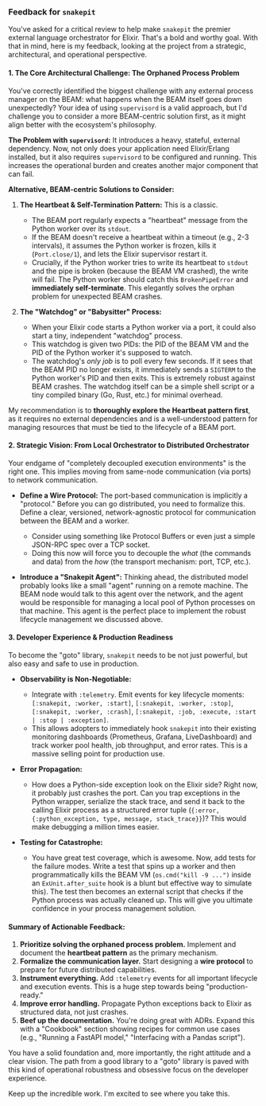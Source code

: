 ### Feedback for `snakepit`

You've asked for a critical review to help make `snakepit` the premier external language orchestrator for Elixir. That's a bold and worthy goal. With that in mind, here is my feedback, looking at the project from a strategic, architectural, and operational perspective.

#### 1. The Core Architectural Challenge: The Orphaned Process Problem

You've correctly identified the biggest challenge with any external process manager on the BEAM: what happens when the BEAM itself goes down unexpectedly? Your idea of using `supervisord` is a valid approach, but I'd challenge you to consider a more BEAM-centric solution first, as it might align better with the ecosystem's philosophy.

**The Problem with `supervisord`:**
It introduces a heavy, stateful, external dependency. Now, not only does your application need Elixir/Erlang installed, but it also requires `supervisord` to be configured and running. This increases the operational burden and creates another major component that can fail.

**Alternative, BEAM-centric Solutions to Consider:**

1.  **The Heartbeat & Self-Termination Pattern:** This is a classic.
    *   The BEAM port regularly expects a "heartbeat" message from the Python worker over its `stdout`.
    *   If the BEAM doesn't receive a heartbeat within a timeout (e.g., 2-3 intervals), it assumes the Python worker is frozen, kills it (`Port.close/1`), and lets the Elixir supervisor restart it.
    *   Crucially, if the Python worker tries to write its heartbeat to `stdout` and the pipe is broken (because the BEAM VM crashed), the write will fail. The Python worker should catch this `BrokenPipeError` and **immediately self-terminate**. This elegantly solves the orphan problem for unexpected BEAM crashes.

2.  **The "Watchdog" or "Babysitter" Process:**
    *   When your Elixir code starts a Python worker via a port, it could also start a tiny, independent "watchdog" process.
    *   This watchdog is given two PIDs: the PID of the BEAM VM and the PID of the Python worker it's supposed to watch.
    *   The watchdog's *only job* is to poll every few seconds. If it sees that the BEAM PID no longer exists, it immediately sends a `SIGTERM` to the Python worker's PID and then exits. This is extremely robust against BEAM crashes. The watchdog itself can be a simple shell script or a tiny compiled binary (Go, Rust, etc.) for minimal overhead.

My recommendation is to **thoroughly explore the Heartbeat pattern first**, as it requires no external dependencies and is a well-understood pattern for managing resources that must be tied to the lifecycle of a BEAM port.

#### 2. Strategic Vision: From Local Orchestrator to Distributed Orchestrator

Your endgame of "completely decoupled execution environments" is the right one. This implies moving from same-node communication (via ports) to network communication.

*   **Define a Wire Protocol:** The port-based communication is implicitly a "protocol." Before you can go distributed, you need to formalize this. Define a clear, versioned, network-agnostic protocol for communication between the BEAM and a worker.
    *   Consider using something like Protocol Buffers or even just a simple JSON-RPC spec over a TCP socket.
    *   Doing this now will force you to decouple the *what* (the commands and data) from the *how* (the transport mechanism: port, TCP, etc.).

*   **Introduce a "Snakepit Agent":** Thinking ahead, the distributed model probably looks like a small "agent" running on a remote machine. The BEAM node would talk to this agent over the network, and the agent would be responsible for managing a local pool of Python processes on that machine. This agent is the perfect place to implement the robust lifecycle management we discussed above.

#### 3. Developer Experience & Production Readiness

To become the "goto" library, `snakepit` needs to be not just powerful, but also easy and safe to use in production.

*   **Observability is Non-Negotiable:**
    *   Integrate with `:telemetry`. Emit events for key lifecycle moments: `[:snakepit, :worker, :start]`, `[:snakepit, :worker, :stop]`, `[:snakepit, :worker, :crash]`, `[:snakepit, :job, :execute, :start | :stop | :exception]`.
    *   This allows adopters to immediately hook `snakepit` into their existing monitoring dashboards (Prometheus, Grafana, LiveDashboard) and track worker pool health, job throughput, and error rates. This is a massive selling point for production use.

*   **Error Propagation:**
    *   How does a Python-side exception look on the Elixir side? Right now, it probably just crashes the port. Can you trap exceptions in the Python wrapper, serialize the stack trace, and send it back to the calling Elixir process as a structured error tuple (`{:error, {:python_exception, type, message, stack_trace}}`)? This would make debugging a million times easier.

*   **Testing for Catastrophe:**
    *   You have great test coverage, which is awesome. Now, add tests for the failure modes. Write a test that spins up a worker and then programmatically kills the BEAM VM (`os.cmd("kill -9 ...")` inside an `ExUnit.after_suite` hook is a blunt but effective way to simulate this). The test then becomes an external script that checks if the Python process was actually cleaned up. This will give you ultimate confidence in your process management solution.

#### Summary of Actionable Feedback:

1.  **Prioritize solving the orphaned process problem.** Implement and document the **heartbeat pattern** as the primary mechanism.
2.  **Formalize the communication layer.** Start designing a **wire protocol** to prepare for future distributed capabilities.
3.  **Instrument everything.** Add `:telemetry` events for all important lifecycle and execution events. This is a huge step towards being "production-ready."
4.  **Improve error handling.** Propagate Python exceptions back to Elixir as structured data, not just crashes.
5.  **Beef up the documentation.** You're doing great with ADRs. Expand this with a "Cookbook" section showing recipes for common use cases (e.g., "Running a FastAPI model," "Interfacing with a Pandas script").

You have a solid foundation and, more importantly, the right attitude and a clear vision. The path from a good library to a "goto" library is paved with this kind of operational robustness and obsessive focus on the developer experience.

Keep up the incredible work. I'm excited to see where you take this.
